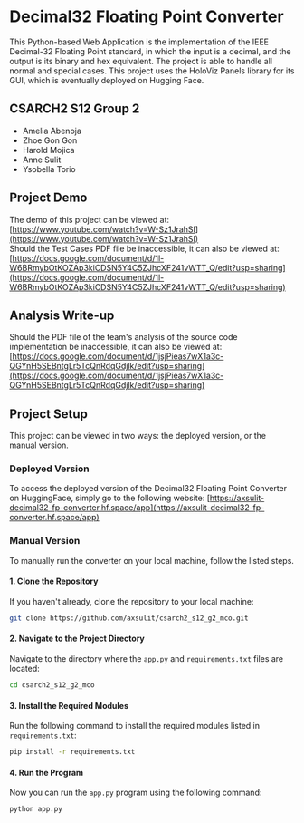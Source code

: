 # Decimal32 Floating Point Converter
This Python-based Web Application is the implementation of the IEEE Decimal-32 Floating Point standard, in which the input is a decimal, and the output is its binary and hex equivalent. The project is able to handle all normal and special cases. This project uses the HoloViz Panels library for its GUI, which is eventually deployed on Hugging Face.

## CSARCH2 S12 Group 2
- Amelia Abenoja
- Zhoe Gon Gon
- Harold Mojica
- Anne Sulit
- Ysobella Torio

## Project Demo
The demo of this project can be viewed at:
[https://www.youtube.com/watch?v=W-Sz1JrahSI](https://www.youtube.com/watch?v=W-Sz1JrahSI) <br />
Should the Test Cases PDF file be inaccessible, it can also be viewed at:
[https://docs.google.com/document/d/1l-W6BRmybOtKOZAp3kiCDSN5Y4C5ZJhcXF241vWTT_Q/edit?usp=sharing](https://docs.google.com/document/d/1l-W6BRmybOtKOZAp3kiCDSN5Y4C5ZJhcXF241vWTT_Q/edit?usp=sharing)

## Analysis Write-up
Should the PDF file of the team's analysis of the source code implementation be inaccessible, it can also be viewed at:
[https://docs.google.com/document/d/1jsjPieas7wX1a3c-QGYnH5SEBntgLr5TcQnRdqGdjlk/edit?usp=sharing](https://docs.google.com/document/d/1jsjPieas7wX1a3c-QGYnH5SEBntgLr5TcQnRdqGdjlk/edit?usp=sharing)

## Project Setup
This project can be viewed in two ways: the deployed version, or the manual version.

### Deployed Version
To access the deployed version of the Decimal32 Floating Point Converter on HuggingFace, simply go to the following website:
[https://axsulit-decimal32-fp-converter.hf.space/app](https://axsulit-decimal32-fp-converter.hf.space/app)

### Manual Version
To manually run the converter on your local machine, follow the listed steps.

#### 1. Clone the Repository
If you haven't already, clone the repository to your local machine:
```sh
git clone https://github.com/axsulit/csarch2_s12_g2_mco.git
```
#### 2. Navigate to the Project Directory
Navigate to the directory where the `app.py` and `requirements.txt` files are located:
```sh
cd csarch2_s12_g2_mco
```
#### 3. Install the Required Modules
Run the following command to install the required modules listed in `requirements.txt`:
```sh
pip install -r requirements.txt
```
#### 4. Run the Program
Now you can run the `app.py` program using the following command:
```sh
python app.py
```
